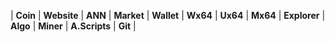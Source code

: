 |  **Coin** | **Website** | **ANN** | **Market** | **Wallet** | **Wx64** | **Ux64** | **Mx64** | **Explorer** | **Algo** | **Miner** | **A.Scripts** | **Git** |

